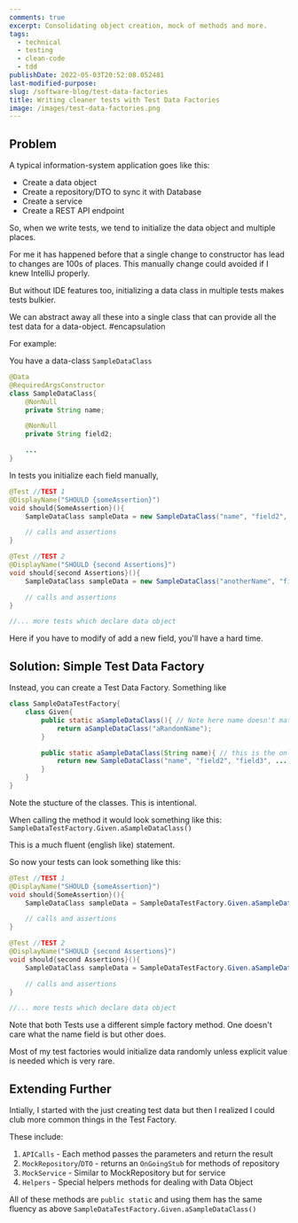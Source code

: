 ```yaml
---
comments: true
excerpt: Consolidating object creation, mock of methods and more.
tags:
  - technical
  - testing
  - clean-code
  - tdd
publishDate: 2022-05-03T20:52:08.052481
last-modified-purpose:
slug: /software-blog/test-data-factories
title: Writing cleaner tests with Test Data Factories
image: /images/test-data-factories.png
---
```


## **Problem**

A typical information-system application goes like this:

- Create a data object
- Create a repository/DTO to sync it with Database
- Create a service
- Create a REST API endpoint

So, when we write tests, we tend to initialize the data object and multiple places.

For me it has happened before that a single change to constructor has lead to changes are 100s of places. This manually change could avoided if I knew IntelliJ properly.

But without IDE features too, initializing a data class in multiple tests makes tests bulkier.

We can abstract away all these into a single class that can provide all the test data for a data-object. #encapsulation

For example:

You have a data-class `SampleDataClass`

```java
@Data
@RequiredArgsConstructor
class SampleDataClass{
    @NonNull
    private String name;

    @NonNull
    private String field2;

    ...
}
```

In tests you initialize each field manually,

```java
@Test //TEST 1
@DisplayName("SHOULD {someAssertion}")
void should{SomeAssertion}(){
    SampleDataClass sampleData = new SampleDataClass("name", "field2", "field3", ...);

    // calls and assertions
}

@Test //TEST 2
@DisplayName("SHOULD {second Assertions}")
void should{second Assertions}(){
    SampleDataClass sampleData = new SampleDataClass("anotherName", "field2", "field3", ...);

    // calls and assertions
}

//... more tests which declare data object
```

Here if you have to modify of add a new field, you'll have a hard time.

## **Solution**: Simple Test Data Factory

Instead, you can create a Test Data Factory. Something like

```java
class SampleDataTestFactory{
    class Given{
        public static aSampleDataClass(){ // Note here name doesn't matter
            return aSampleDataClass("aRandomName");
        }

        public static aSampleDataClass(String name){ // this is the only place where class is initialized
            return new SampleDataClass("name", "field2", "field3", ...);
        }
    }
}
```

Note the stucture of the classes. This is intentional.

When calling the method it would look something like this: `SampleDataTestFactory.Given.aSampleDataClass()`

This is a much fluent (english like) statement.

So now your tests can look something like this:

```java
@Test //TEST 1
@DisplayName("SHOULD {someAssertion}")
void should{SomeAssertion}(){
    SampleDataClass sampleData = SampleDataTestFactory.Given.aSampleDataClass();

    // calls and assertions
}

@Test //TEST 2
@DisplayName("SHOULD {second Assertions}")
void should{second Assertions}(){
    SampleDataClass sampleData = SampleDataTestFactory.Given.aSampleDataClass("anotherName");

    // calls and assertions
}

//... more tests which declare data object
```

Note that both Tests use a different simple factory method. One doesn't care what the name field is but other does.

Most of my test factories would initialize data randomly unless explicit value is needed which is very rare.

## **Extending Further**

Intially, I started with the just creating test data but then I realized I could club more common things in the Test Factory.

These include:

1. `APICalls` - Each method passes the parameters and return the result
2. `MockRepository`/`DTO` - returns an `OnGoingStub` for methods of repository
3. `MockService` - Similar to MockRepository but for service
4. `Helpers` - Special helpers methods for dealing with Data Object

All of these methods are `public static` and using them has the same fluency as above `SampleDataTestFactory.Given.aSampleDataClass()`
